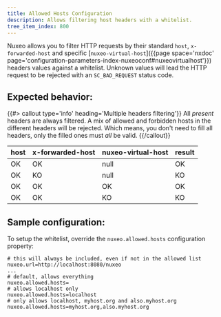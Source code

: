 ```yaml
---
title: Allowed Hosts Configuration
description: Allows filtering host headers with a whitelist.
tree_item_index: 800
---
```

Nuxeo allows you to filter HTTP requests by their standard `host`, `x-forwarded-host` and specific [`nuxeo-virtual-host`]({{page space='nxdoc' page='configuration-parameters-index-nuxeoconf#nuxeovirtualhost'}}) headers values against a whitelist. Unknown values will lead the HTTP request to be rejected with an `SC_BAD_REQUEST` status code.

## Expected behavior:

{{#> callout type='info' heading='Multiple headers filtering'}}
All _present_ headers are always filtered. A mix of allowed and forbidden hosts in the different headers will be rejected.
Which means, you don't need to fill all headers, only the filled ones must _all_ be valid.
{{/callout}}

<div class="table-scroll">
  <table class="hover">
    <thead>
      <tr>
        <th colspan="1">host</th>
        <th colspan="1">x-forwarded-host</th>
        <th colspan="1">nuxeo-virtual-host</th>
        <th colspan="1">result</th>
      </tr>
    </thead>
    <tbody>
      <tr>
        <td>OK</td>
        <td>OK</td>
        <td>null</td>
        <td>OK</td>
      </tr>
      <tr>
        <td>OK</td>
        <td>KO</td>
        <td>null</td>
        <td>KO</td>
      </tr>
      <tr>
        <td>OK</td>
        <td>OK</td>
        <td>OK</td>
        <td>OK</td>
      </tr>
      <tr>
        <td>OK</td>
        <td>OK</td>
        <td>KO</td>
        <td>KO</td>
      </tr>
    </tbody>
  </table>
</div>

## Sample configuration:

To setup the whitelist, override the `nuxeo.allowed.hosts` configuration property:

```properties
# this will always be included, even if not in the allowed list
nuxeo.url=http://localhost:8080/nuxeo
...
# default, allows everything
nuxeo.allowed.hosts=
# allows localhost only
nuxeo.allowed.hosts=localhost
# only allows localhost, myhost.org and also.myhost.org
nuxeo.allowed.hosts=myhost.org,also.myhost.org
```

